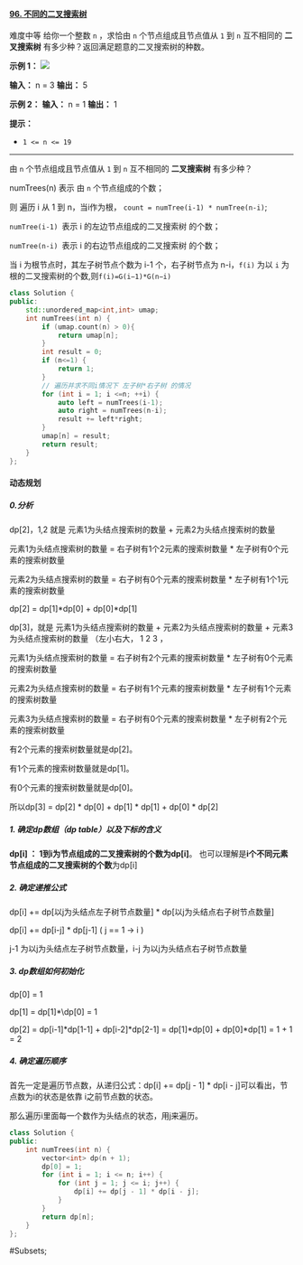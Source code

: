 #### [96. 不同的二叉搜索树](https://leetcode.cn/problems/unique-binary-search-trees/)
难度中等
给你一个整数 `n` ，求恰由 `n` 个节点组成且节点值从 `1` 到 `n` 互不相同的 **二叉搜索树** 有多少种？返回满足题意的二叉搜索树的种数。

**示例 1：**
![](https://assets.leetcode.com/uploads/2021/01/18/uniquebstn3.jpg)

**输入：** n = 3
**输出：** 5

**示例 2：**
**输入：** n = 1
**输出：** 1

**提示：**
-   `1 <= n <= 19`
---- ----

由 `n` 个节点组成且节点值从 `1` 到 `n` 互不相同的 **二叉搜索树** 有多少种？

numTrees(n) 表示 由 `n` 个节点组成的个数；

则 遍历 i 从 1 到 n，当i作为根， `count = numTree(i-1) * numTree(n-i)`;

  `numTree(i-1) `表示 i 的左边节点组成的二叉搜索树 的个数；

  `numTree(n-i) `表示 i 的右边节点组成的二叉搜索树 的个数；

当 i 为根节点时，其左子树节点个数为 i-1 个，右子树节点为 n-i，`f(i)` 为以 `i` 为根的二叉搜索树的个数,则`f(i)=G(i−1)*G(n−i)`

```cpp
class Solution {
public:
    std::unordered_map<int,int> umap;
    int numTrees(int n) {
        if (umap.count(n) > 0){
            return umap[n];
        }
        int result = 0;
        if (n<=1) {
            return 1;
        }
        // 遍历并求不同i情况下 左子树*右子树 的情况
        for (int i = 1; i <=n; ++i) {
            auto left = numTrees(i-1);
            auto right = numTrees(n-i);
            result += left*right;
        }
        umap[n] = result;
        return result;
    }
};
```
#### 动态规划
##### 0.分析
dp\[2]，1,2 就是 元素1为头结点搜索树的数量 + 元素2为头结点搜索树的数量

元素1为头结点搜索树的数量 = 右子树有1个2元素的搜索树数量 * 左子树有0个元素的搜索树数量

元素2为头结点搜索树的数量 = 右子树有0个元素的搜索树数量 * 左子树有1个1元素的搜索树数量

dp\[2] = dp\[1]\*dp\[0] + dp\[0]\*dp\[1]

dp\[3]，就是 元素1为头结点搜索树的数量 + 元素2为头结点搜索树的数量 + 元素3为头结点搜索树的数量
（左小右大， 1 2 3 ，

元素1为头结点搜索树的数量 = 右子树有2个元素的搜索树数量 * 左子树有0个元素的搜索树数量

元素2为头结点搜索树的数量 = 右子树有1个元素的搜索树数量 * 左子树有1个元素的搜索树数量

元素3为头结点搜索树的数量 = 右子树有0个元素的搜索树数量 * 左子树有2个元素的搜索树数量


有2个元素的搜索树数量就是dp\[2]。

有1个元素的搜索树数量就是dp\[1]。

有0个元素的搜索树数量就是dp\[0]。

所以dp\[3] = dp\[2] * dp\[0] + dp\[1] * dp\[1] + dp\[0] * dp\[2]

##### 1. 确定dp数组（dp table）以及下标的含义
**dp\[i] ： 1到i为节点组成的二叉搜索树的个数为dp\[i]**。
也可以理解是**i个不同元素节点组成的二叉搜索树的个数**为dp\[i]

##### 2.  确定递推公式
dp\[i] += dp\[以j为头结点左子树节点数量] * dp\[以j为头结点右子树节点数量]

dp\[i] += dp\[i-j] * dp\[j-1]  ( j == 1 -> i )

j-1 为以j为头结点左子树节点数量，i-j 为以j为头结点右子树节点数量

##### 3. dp数组如何初始化
dp\[0] = 1

dp\[1] = dp\[1]\*\dp\[0] = 1

dp\[2] = dp\[i-1]\*dp\[1-1] + dp\[i-2]\*dp\[2-1] = dp\[1]\*dp\[0] + dp\[0]\*dp\[1] = 1 + 1 = 2

##### 4.  确定遍历顺序
首先一定是遍历节点数，从递归公式：dp\[i] += dp\[j - 1] * dp\[i - j]可以看出，节点数为i的状态是依靠 i之前节点数的状态。

那么遍历i里面每一个数作为头结点的状态，用j来遍历。

```cpp
class Solution {
public:
    int numTrees(int n) {
        vector<int> dp(n + 1);
        dp[0] = 1;
        for (int i = 1; i <= n; i++) {
            for (int j = 1; j <= i; j++) {
                dp[i] += dp[j - 1] * dp[i - j];
            }
        }
        return dp[n];
    }
};
```
#Subsets;